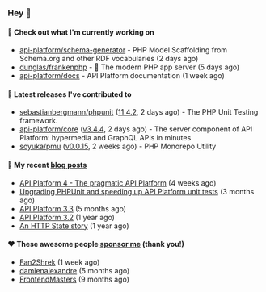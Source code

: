 ### Hey 👋

#### 👷 Check out what I'm currently working on

- [api-platform/schema-generator](https://github.com/api-platform/schema-generator) - PHP Model Scaffolding from Schema.org and other RDF vocabularies (2 days ago)
- [dunglas/frankenphp](https://github.com/dunglas/frankenphp) - 🧟 The modern PHP app server (5 days ago)
- [api-platform/docs](https://github.com/api-platform/docs) - API Platform documentation (1 week ago)

#### 🔭 Latest releases I've contributed to

- [sebastianbergmann/phpunit](https://github.com/sebastianbergmann/phpunit) ([11.4.2](https://github.com/sebastianbergmann/phpunit/releases/tag/11.4.2), 2 days ago) - The PHP Unit Testing framework.
- [api-platform/core](https://github.com/api-platform/core) ([v3.4.4](https://github.com/api-platform/core/releases/tag/v3.4.4), 2 days ago) - The server component of API Platform: hypermedia and GraphQL APIs in minutes
- [soyuka/pmu](https://github.com/soyuka/pmu) ([v0.0.15](https://github.com/soyuka/pmu/releases/tag/v0.0.15), 2 weeks ago) - PHP Monorepo Utility

#### 📜 My recent [blog posts](https://soyuka.me)

- [API Platform 4 - The pragmatic API Platform](https://soyuka.me/api-platform-4-the-pragmatic-api-platform/) (4 weeks ago)
- [Upgrading PHPUnit and speeding up API Platform unit tests](https://soyuka.me/upgrading-phpunit-and-speeding-up-api-platform-unit-tests/) (3 months ago)
- [API Platform 3.3](https://soyuka.me/api-platform-3.3/) (5 months ago)
- [API Platform 3.2](https://soyuka.me/api-platform-3.2/) (1 year ago)
- [An HTTP State story](https://soyuka.me/http-state-story/) (1 year ago)

#### ❤️ These awesome people [sponsor me](https://github.com/sponsors/soyuka) (thank you!)

- [Fan2Shrek](https://github.com/Fan2Shrek) (1 week ago)
- [damienalexandre](https://github.com/damienalexandre) (5 months ago)
- [FrontendMasters](https://github.com/FrontendMasters) (9 months ago)
